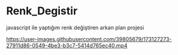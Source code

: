 # Renk_Degistir
javascript ile yaptığım renk değiştiren arkan plan projesi


https://user-images.githubusercontent.com/39805679/173127273-27911d86-0549-4be3-b3c7-5414d765ec40.mp4

